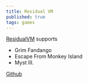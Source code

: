 ```yaml
---
title: Residual VM
published: true
tags: games
---
```

[ResidualVM](http://www.residualvm.org//) supports 
- Grim Fandango
- Escape From Monkey Island
- Myst III.

[Github](https://github.com/residualvm/residualvm#41-required-files)
